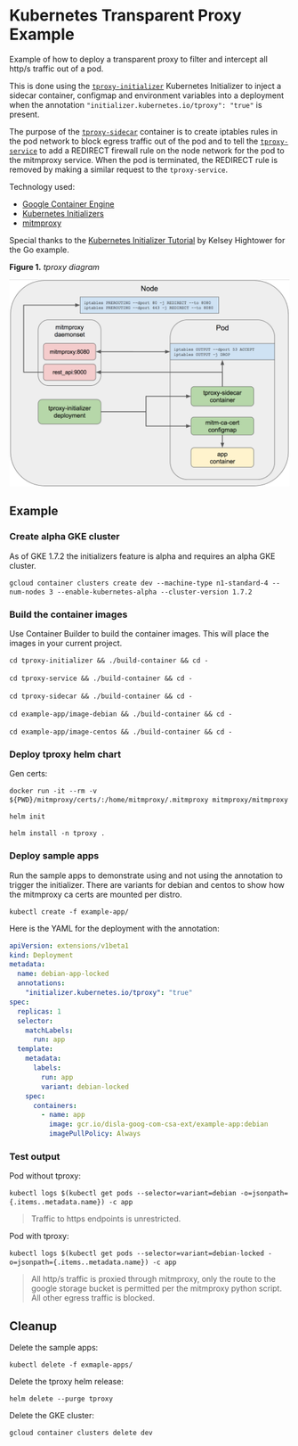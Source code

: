 # Kubernetes Transparent Proxy Example

Example of how to deploy a transparent proxy to filter and intercept all http/s traffic out of a pod.

This is done using the [`tproxy-initializer`](./tproxy-initializer) Kubernetes Initializer to inject a sidecar container, configmap and environment variables into a deployment when the annotation `"initializer.kubernetes.io/tproxy": "true"` is present. 

The purpose of the [`tproxy-sidecar`](./tproxy-sidecar) container is to create iptables rules in the pod network to block egress traffic out of the pod and to tell the [`tproxy-service`](./tproxy-service) to add a REDIRECT firewall rule on the node network for the pod to the mitmproxy service. When the pod is terminated, the REDIRECT rule is removed by making a similar request to the `tproxy-service`.

Technology used:

- [Google Container Engine](https://cloud.google.com/container-engine/)
- [Kubernetes Initializers](https://kubernetes.io/docs/admin/extensible-admission-controllers/#what-are-initializers)
- [mitmproxy](https://mitmproxy.org/)

Special thanks to the [Kubernetes Initializer Tutorial](https://github.com/kelseyhightower/kubernetes-initializer-tutorial) by Kelsey Hightower for the Go example.

**Figure 1.** *tproxy diagram*

<img src="./diagram.png" width="800px"></img>

## Example

### Create alpha GKE cluster

As of GKE 1.7.2 the initializers feature is alpha and requires an alpha GKE cluster.

```
gcloud container clusters create dev --machine-type n1-standard-4 --num-nodes 3 --enable-kubernetes-alpha --cluster-version 1.7.2
```

### Build the container images

Use Container Builder to build the container images. This will place the images in your current project.

```
cd tproxy-initializer && ./build-container && cd -

cd tproxy-service && ./build-container && cd -

cd tproxy-sidecar && ./build-container && cd -

cd example-app/image-debian && ./build-container && cd -

cd example-app/image-centos && ./build-container && cd -
```

### Deploy tproxy helm chart

Gen certs:

```
docker run -it --rm -v ${PWD}/mitmproxy/certs/:/home/mitmproxy/.mitmproxy mitmproxy/mitmproxy
```

```
helm init
```

```
helm install -n tproxy .
```

### Deploy sample apps

Run the sample apps to demonstrate using and not using the annotation to trigger the initializer. There are variants for debian and centos to show how the mitmproxy ca certs are mounted per distro.

```
kubectl create -f example-app/
```

Here is the YAML for the deployment with the annotation:

```yaml
apiVersion: extensions/v1beta1
kind: Deployment
metadata:
  name: debian-app-locked
  annotations:
    "initializer.kubernetes.io/tproxy": "true"
spec:
  replicas: 1
  selector:
    matchLabels:
      run: app
  template:
    metadata:
      labels:
        run: app
        variant: debian-locked
    spec:
      containers:
        - name: app
          image: gcr.io/disla-goog-com-csa-ext/example-app:debian
          imagePullPolicy: Always
```

### Test output

Pod without tproxy:

```
kubectl logs $(kubectl get pods --selector=variant=debian -o=jsonpath={.items..metadata.name}) -c app
```

> Traffic to https endpoints is unrestricted.

Pod with tproxy:

```
kubectl logs $(kubectl get pods --selector=variant=debian-locked -o=jsonpath={.items..metadata.name}) -c app
```

> All http/s traffic is proxied through mitmproxy, only the route to the google storage bucket is permitted per the mitmproxy python script. All other egress traffic is blocked.


## Cleanup

Delete the sample apps:

```
kubectl delete -f exmaple-apps/
```

Delete the tproxy helm release:

```
helm delete --purge tproxy
```

Delete the GKE cluster:

```
gcloud container clusters delete dev
```